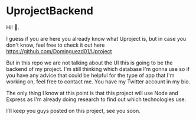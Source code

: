 # UprojectBackend
Hi! 👋.

I guess if you are here you  already know what Uproject is, but in case you don't know, feel free to check it out here https://github.com/Dominguezd01/Uproject

But in this repo we are not talking about the UI this is going to be the backend of my project. I'm still thinking which database I'm gonna use so if you have any advice that could be helpful for the type of app that I'm working on, feel free to contact me. You have my Twitter account in my bio.

The only thing I know at this point is that this project will use Node and Express as I'm already doing research to find out which technologies use.

I´ll keep you guys posted on this project, see you soon.
